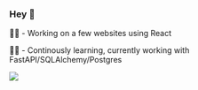 <h3>Hey 👋</h3>

<p>👨‍🚀 - Working on a few websites using React</p>
<p>👨‍💻 - Continously learning, currently working with FastAPI/SQLAlchemy/Postgres</p>

![](https://komarev.com/ghpvc/?username=kleeding&label=LEVEL&color=red)
